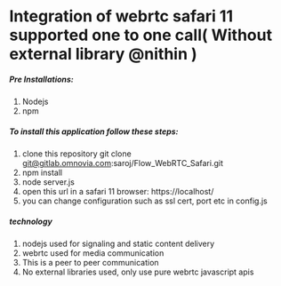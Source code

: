 # Integration of webrtc safari 11 supported one to one call( Without external library @nithin )
##### Pre Installations:
1. Nodejs
2. npm

##### To install this application follow these steps:
1. clone this repository git clone git@gitlab.omnovia.com:saroj/Flow_WebRTC_Safari.git
2. npm install  
3. node server.js
4. open this url in a safari 11 browser: https://localhost/
5. you can change configuration such as ssl cert, port etc in config.js


##### technology 
1. nodejs used for signaling and static content delivery
2. webrtc used for media communication 
3. This is a peer to peer communication 
5. No external libraries used, only use pure webrtc javascript apis